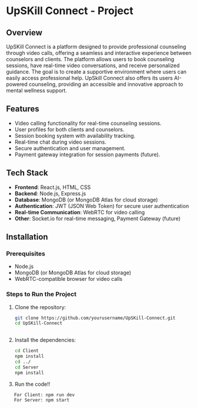 # UpSKill Connect - Project

## Overview
UpSKill Connect is a platform designed to provide professional counseling through video calls, offering a seamless and interactive experience between counselors and clients. The platform allows users to book counseling sessions, have real-time video conversations, and receive personalized guidance. The goal is to create a supportive environment where users can easily access professional help.
UpSkill Connect also offers its users AI-powered counseling, providing an accessible and innovative approach to mental wellness support.


## Features
- Video calling functionality for real-time counseling sessions.
- User profiles for both clients and counselors.
- Session booking system with availability tracking.
- Real-time chat during video sessions.
- Secure authentication and user management.
- Payment gateway integration for session payments (future).

## Tech Stack
- **Frontend**: React.js, HTML, CSS
- **Backend**: Node.js, Express.js
- **Database**: MongoDB (or MongoDB Atlas for cloud storage)
- **Authentication**: JWT (JSON Web Token) for secure user authentication
- **Real-time Communication**: WebRTC for video calling
- **Other**: Socket.io for real-time messaging, Payment Gateway (future)

## Installation

### Prerequisites
- Node.js
- MongoDB (or MongoDB Atlas for cloud storage)
- WebRTC-compatible browser for video calls

### Steps to Run the Project
1. Clone the repository:
   ```bash
   git clone https://github.com/yourusername/UpSKill-Connect.git
   cd UpSKill-Connect
  
2. Install the dependencies:
    ```bash
   cd Client
   npm install
   cd ../
   cd Server
   npm install
3. Run the code!!
  ```bash
     For Client: npm run dev
     For Server: npm start

